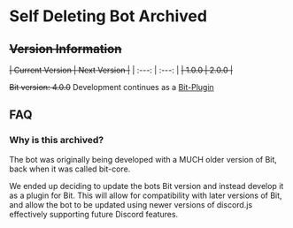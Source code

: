 # Self Deleting Bot Archived
## ~~Version Information~~
~~| Current Version | Next Version |~~
| :---: | :---: |
~~| 1.0.0 | 2.0.0 |~~

~~Bit version: 4.0.0~~
Development continues as a [Bit-Plugin](https://github.com/Bit-Plugins/self-deleting-plugin)

## FAQ
### Why is this archived?
The bot was originally being developed with a MUCH older version of Bit, back when it was called bit-core.

We ended up deciding to update the bots Bit version and instead develop it as a plugin for Bit. This will allow for compatibility with later versions of Bit, and allow the bot to be updated using newer versions of discord.js effectively supporting future Discord features.